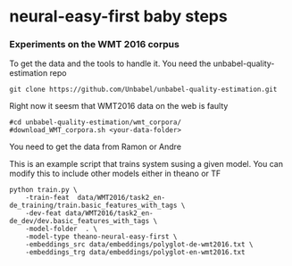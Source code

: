 # neural-easy-first baby steps

### Experiments on the WMT 2016 corpus

To get the data and the tools to handle it. You need the 
unbabel-quality-estimation repo 

    git clone https://github.com/Unbabel/unbabel-quality-estimation.git 

Right now it seesm that WMT2016 data on the web is faulty

    #cd unbabel-quality-estimation/wmt_corpora/
    #download_WMT_corpora.sh <your-data-folder>

You need to get the data from Ramon or Andre

This is an example script that trains system susing a given model. You can
modify this to include other models either in theano
or TF

    python train.py \
        -train-feat  data/WMT2016/task2_en-de_training/train.basic_features_with_tags \
        -dev-feat data/WMT2016/task2_en-de_dev/dev.basic_features_with_tags \
        -model-folder  . \
        -model-type theano-neural-easy-first \
        -embeddings_src data/embeddings/polyglot-de-wmt2016.txt \
        -embeddings_trg data/embeddings/polyglot-en-wmt2016.txt
